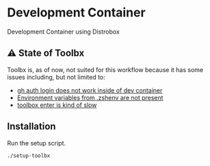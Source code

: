 # Development Container
Development Container using Distrobox

## :warning: State of Toolbx
Toolbx is, as of now, not suited for this workflow because it has some issues 
including, but not limited to:

- [gh auth login does not work inside of dev container](https://github.com/notfirefox/dev-container/issues/1)
- [Environment variables from .zshenv are not present](https://github.com/notfirefox/dev-container/issues/4)
- [toolbox enter is kind of slow](https://github.com/notfirefox/dev-container/issues/3)

## Installation
Run the setup script.
```sh
./setup-toolbx
```
